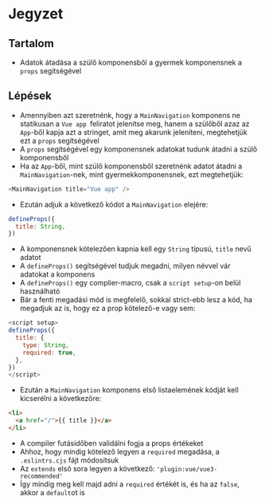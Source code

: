 # Jegyzet

## Tartalom

- Adatok átadása a szülő komponensből a gyermek komponensnek a `props` segítségével

## Lépések

- Amennyiben azt szeretnénk, hogy a `MainNavigation` komponens ne statikusan a `Vue app `feliratot jelenítse meg, hanem a szülőből azaz az `App`-ből kapja azt a stringet, amit meg akarunk jeleníteni, megtehetjük ezt a `props` segítségével
- A `props` segítségével egy komponensnek adatokat tudunk átadni a szülő komponensből
- Ha az `App`-ből, mint szülő komponensből szeretnénk adatot átadni a `MainNavigation`-nek, mint gyermekkomponensnek, ezt megtehetjük:

```js
<MainNavigation title="Vue app" />
```

- Ezután adjuk a következő kódot a `MainNavigation` elejére:

```js
defineProps({
  title: String,
})
```

- A komponensnek kötelezően kapnia kell egy `String` típusú, `title` nevű adatot
- A `defineProps()` segítségével tudjuk megadni, milyen névvel vár adatokat a komponens
- A `defineProps()` egy complier-macro, csak a `script setup`-on belül használható
- Bár a fenti megadási mód is megfelelő, sokkal strict-ebb lesz a kód, ha megadjuk az is, hogy ez a prop kötelező-e vagy sem:

```js
<script setup>
defineProps({
  title: {
    type: String,
    required: true,
  },
})
</script>
```

- Ezután a `MainNavigation` komponens első listaelemének kódját kell kicserélni a következőre:

```html
<li>
  <a href="/">{{ title }}</a>
</li>
```

- A compiler futásidőben validálni fogja a props értékeket
- Ahhoz, hogy mindig kötelező legyen a `required` megadása, a `.eslintrs.cjs` fájt módosítsuk
- Az `extends` első sora legyen a következő: `'plugin:vue/vue3-recommended'`
- Így mindig meg kell majd adni a `required` értékét is, és ha az `false`, akkor a `default`ot is

